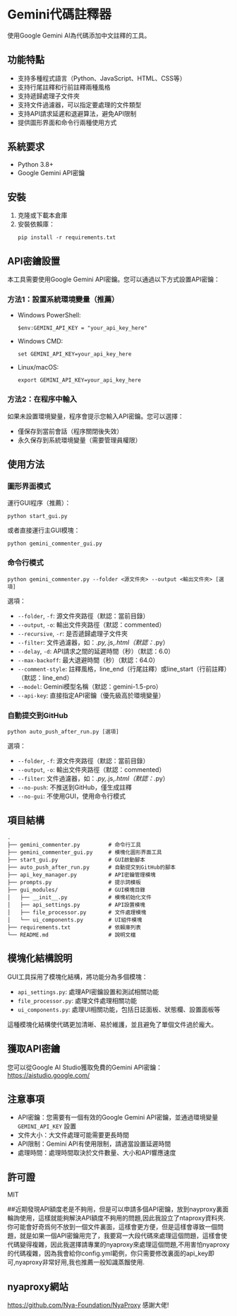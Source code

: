 # Gemini代碼註釋器

使用Google Gemini AI為代碼添加中文註釋的工具。

## 功能特點

- 支持多種程式語言（Python、JavaScript、HTML、CSS等）
- 支持行尾註釋和行前註釋兩種風格
- 支持遞歸處理子文件夾
- 支持文件過濾器，可以指定要處理的文件類型
- 支持API請求延遲和退避算法，避免API限制
- 提供圖形界面和命令行兩種使用方式

## 系統要求

- Python 3.8+
- Google Gemini API密鑰

## 安裝

1. 克隆或下載本倉庫
2. 安裝依賴庫：
   ```
   pip install -r requirements.txt
   ```

## API密鑰設置

本工具需要使用Google Gemini API密鑰。您可以通過以下方式設置API密鑰：

### 方法1：設置系統環境變量（推薦）

- Windows PowerShell:
  ```
  $env:GEMINI_API_KEY = "your_api_key_here"
  ```

- Windows CMD:
  ```
  set GEMINI_API_KEY=your_api_key_here
  ```

- Linux/macOS:
  ```
  export GEMINI_API_KEY=your_api_key_here
  ```

### 方法2：在程序中輸入

如果未設置環境變量，程序會提示您輸入API密鑰。您可以選擇：
- 僅保存到當前會話（程序關閉後失效）
- 永久保存到系統環境變量（需要管理員權限）

## 使用方法

### 圖形界面模式

運行GUI程序（推薦）：

```
python start_gui.py
```

或者直接運行主GUI模塊：

```
python gemini_commenter_gui.py
```

### 命令行模式

```
python gemini_commenter.py --folder <源文件夾> --output <輸出文件夾> [選項]
```

選項：
- `--folder`, `-f`: 源文件夾路徑（默認：當前目錄）
- `--output`, `-o`: 輸出文件夾路徑（默認：commented）
- `--recursive`, `-r`: 是否遞歸處理子文件夾
- `--filter`: 文件過濾器，如：*.py,*.js,*.html（默認：*.py）
- `--delay`, `-d`: API請求之間的延遲時間（秒）（默認：6.0）
- `--max-backoff`: 最大退避時間（秒）（默認：64.0）
- `--comment-style`: 註釋風格，line_end（行尾註釋）或line_start（行前註釋）（默認：line_end）
- `--model`: Gemini模型名稱（默認：gemini-1.5-pro）
- `--api-key`: 直接指定API密鑰（優先級高於環境變量）

### 自動提交到GitHub

```
python auto_push_after_run.py [選項]
```

選項：
- `--folder`, `-f`: 源文件夾路徑（默認：當前目錄）
- `--output`, `-o`: 輸出文件夾路徑（默認：commented）
- `--filter`: 文件過濾器，如：*.py,*.js,*.html（默認：*.py）
- `--no-push`: 不推送到GitHub，僅生成註釋
- `--no-gui`: 不使用GUI，使用命令行模式

## 項目結構

```
.
├── gemini_commenter.py         # 命令行工具
├── gemini_commenter_gui.py     # 模塊化圖形界面工具
├── start_gui.py                # GUI啟動腳本
├── auto_push_after_run.py      # 自動提交到GitHub的腳本
├── api_key_manager.py          # API密鑰管理模塊
├── prompts.py                  # 提示詞模板
├── gui_modules/                # GUI模塊目錄
│   ├── __init__.py             # 模塊初始化文件
│   ├── api_settings.py         # API設置模塊
│   ├── file_processor.py       # 文件處理模塊
│   └── ui_components.py        # UI組件模塊
├── requirements.txt            # 依賴庫列表
└── README.md                   # 說明文檔
```

## 模塊化結構說明

GUI工具採用了模塊化結構，將功能分為多個模塊：

- `api_settings.py`: 處理API密鑰設置和測試相關功能
- `file_processor.py`: 處理文件處理相關功能
- `ui_components.py`: 處理UI相關功能，包括日誌面板、狀態欄、設置面板等

這種模塊化結構使代碼更加清晰、易於維護，並且避免了單個文件過於龐大。

## 獲取API密鑰

您可以從Google AI Studio獲取免費的Gemini API密鑰：
https://aistudio.google.com/

## 注意事項

- API密鑰：您需要有一個有效的Google Gemini API密鑰，並通過環境變量 `GEMINI_API_KEY` 設置
- 文件大小：大文件處理可能需要更長時間
- API限制：Gemini API有使用限制，請適當設置延遲時間
- 處理時間：處理時間取決於文件數量、大小和API響應速度

## 許可證

MIT

##近期發現API額度老是不夠用，但是可以申請多個API密鑰，放到nayproxy裏面輪詢使用，這樣就能夠解決API額度不夠用的問題,因此我設立了ntaproxy資料夾.
你可能會好奇爲何不放到一個文件裏面，這樣會更方便，但是這樣會導致一個問題，就是如果一個API密鑰用完了，我要寫一大段代碼來處理這個問題，這樣會使代碼變得複雜，因此我選擇請專業的nyaproxy來處理這個問題,不用害怕nyaproxy的代碼複雜，因為我會給你config.yml範例，你只需要修改裏面的api_key即可,nyaproxy非常好用,我也推薦一般知識蒸餾使用.

## nyaproxy網站
https://github.com/Nya-Foundation/NyaProxy 
感謝大佬!
